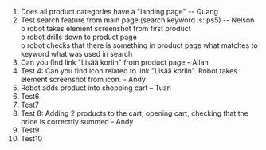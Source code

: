 1. Does all product categories have a "landing page" -- Quang  
2. Test search feature from main page (search keyword is: ps5) -- Nelson  
o robot takes element screenshot from first product  
o robot drills down to product page  
o robot checks that there is something in product page what matches to keyword what was used in search  
3. Can you find link "Lisää koriin" from product page - Allan  
4. Test 4: Can you find icon related to link "Lisää koriin". Robot takes element screenshot from icon. - Andy  
5. Robot adds product into shopping cart – Tuan  
6. Test6  
7. Test7  
8. Test 8: Adding 2 products to the cart, opening cart, checking that the price is correcttly summed - Andy
9. Test9  
10. Test10  
